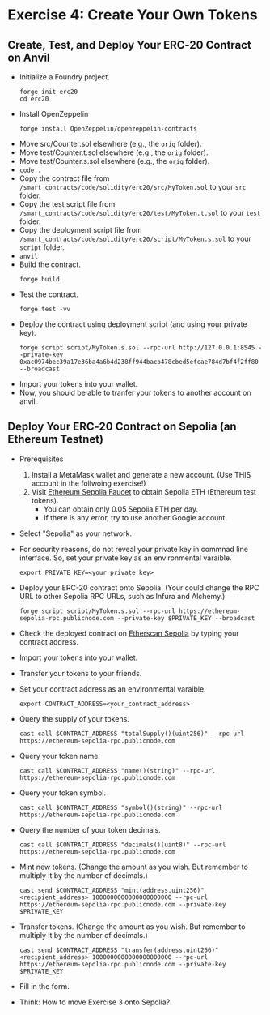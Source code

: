 # Exercise 4: Create Your Own Tokens

## Create, Test, and Deploy Your ERC‑20 Contract on Anvil
+ Initialize a Foundry project.
   ```
   forge init erc20
   cd erc20
   ```
+ Install OpenZeppelin
  ```
  forge install OpenZeppelin/openzeppelin-contracts
  ```
+ Move src/Counter.sol elsewhere (e.g., the `orig` folder).
+ Move test/Counter.t.sol elsewhere (e.g., the `orig` folder).
+ Move test/Counter.s.sol elsewhere (e.g., the `orig` folder).
+ `code .`
+ Copy the contract file from `/smart_contracts/code/solidity/erc20/src/MyToken.sol` to your `src` folder.
+ Copy the test script file from `/smart_contracts/code/solidity/erc20/test/MyToken.t.sol` to your `test` folder.
+ Copy the deployment script file from `/smart_contracts/code/solidity/erc20/script/MyToken.s.sol` to your `script` folder.
+ `anvil`
+ Build the contract.
  ```
  forge build
  ```
+ Test the contract.
  ```
  forge test -vv
  ```
+ Deploy the contract using deployment script (and using your private key).
  ```
  forge script script/MyToken.s.sol --rpc-url http://127.0.0.1:8545 --private-key 0xac0974bec39a17e36ba4a6b4d238ff944bacb478cbed5efcae784d7bf4f2ff80 --broadcast
  ```
+ Import your tokens into your wallet.
+ Now, you should be able to tranfer your tokens to another account on anvil.

## Deploy Your ERC‑20 Contract on Sepolia (an Ethereum Testnet)
+ Prerequisites
  1. Install a MetaMask wallet and generate a new account. (Use THIS account in the follwoing exercise!)
  2. Visit [Ethereum Sepolia Faucet](https://cloud.google.com/application/web3/faucet/ethereum/sepolia) to obtain Sepolia ETH (Ethereum test tokens).
     - You can obtain only 0.05 Sepolia ETH per day.
     - If there is any error, try to use another Google account.
+ Select "Sepolia" as your network.
+ For security reasons, do not reveal your private key in commnad line interface. So, set your private key as an environmental varaible.
  ```
  export PRIVATE_KEY=<your_private_key>
  ```
+ Deploy your ERC-20 contract onto Sepolia. (Your could change the RPC URL to other Sepolia RPC URLs, such as Infura and Alchemy.)
  ```
  forge script script/MyToken.s.sol --rpc-url https://ethereum-sepolia-rpc.publicnode.com --private-key $PRIVATE_KEY --broadcast
  ```
+ Check the deployed contract on [Etherscan Sepolia](https://sepolia.etherscan.io/) by typing your contract address.
+ Import your tokens into your wallet.
+ Transfer your tokens to your friends.
+ Set your contract address as an environmental varaible.
  ```
  export CONTRACT_ADDRESS=<your_contract_address>
  ```
+ Query the supply of your tokens.
  ```
  cast call $CONTRACT_ADDRESS "totalSupply()(uint256)" --rpc-url https://ethereum-sepolia-rpc.publicnode.com
  ```
+ Query your token name.
  ```
  cast call $CONTRACT_ADDRESS "name()(string)" --rpc-url https://ethereum-sepolia-rpc.publicnode.com
  ```
+ Query your token symbol.
  ```
  cast call $CONTRACT_ADDRESS "symbol()(string)" --rpc-url https://ethereum-sepolia-rpc.publicnode.com
  ```
+ Query the number of your token decimals.
  ```
  cast call $CONTRACT_ADDRESS "decimals()(uint8)" --rpc-url https://ethereum-sepolia-rpc.publicnode.com
  ```
+ Mint new tokens. (Change the amount as you wish. But remember to multiply it by the number of decimals.)
  ```
  cast send $CONTRACT_ADDRESS "mint(address,uint256)" <recipient_address> 1000000000000000000000 --rpc-url https://ethereum-sepolia-rpc.publicnode.com --private-key $PRIVATE_KEY
  ```
+ Transfer tokens. (Change the amount as you wish. But remember to multiply it by the number of decimals.)
  ```
  cast send $CONTRACT_ADDRESS "transfer(address,uint256)" <recipient_address> 1000000000000000000000 --rpc-url https://ethereum-sepolia-rpc.publicnode.com --private-key $PRIVATE_KEY
  ```
+ Fill in the form.

+ Think: How to move Exercise 3 onto Sepolia?


